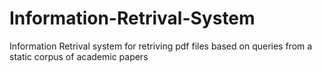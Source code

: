 # Information-Retrival-System
Information Retrival system for retriving pdf files based on queries from a static corpus of academic papers
